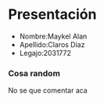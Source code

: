 # Presentación
- Nombre:Maykel Alan
- Apellido:Claros Diaz
- Legajo:2031772
  
### Cosa random
No se que comentar aca
